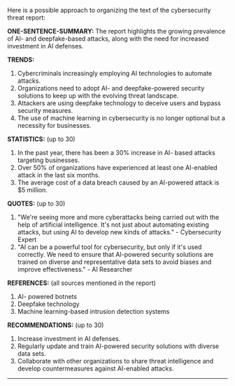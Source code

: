 Here is a possible approach to organizing the text of the cybersecurity threat report:

**ONE-SENTENCE-SUMMARY:** The report highlights the growing prevalence of AI- and deepfake-based attacks, along with the need for increased investment in AI defenses.

**TRENDS:**
1. Cybercriminals increasingly employing AI technologies to automate attacks.
2. Organizations need to adopt AI- and deepfake-powered security solutions to keep up with the evolving threat landscape.
3. Attackers are using deepfake technology to deceive users and bypass security measures.
4. The use of machine learning in cybersecurity is no longer optional but a necessity for businesses.

**STATISTICS:** (up to 30)
1. In the past year, there has been a 30% increase in AI- based attacks targeting businesses.
2. Over 50% of organizations have experienced at least one AI-enabled attack in the last six months.
3. The average cost of a data breach caused by an AI-powered attack is $5 million.

**QUOTES:** (up to 30)
1. "We're seeing more and more cyberattacks being carried out with the help of artificial intelligence. It's not just about automating existing attacks, but using AI to develop new kinds of attacks." - Cybersecurity Expert
2. "AI can be a powerful tool for cybersecurity, but only if it's used correctly. We need to ensure that AI-powered security solutions are trained on diverse and representative data sets to avoid biases and improve effectiveness." - AI Researcher

**REFERENCES:** (all sources mentioned in the report)
1. AI- powered botnets
2. Deepfake technology
3. Machine learning-based intrusion detection systems

**RECOMMENDATIONS:** (up to 30)
1. Increase investment in AI defenses.
2. Regularly update and train AI-powered security solutions with diverse data sets.
3. Collaborate with other organizations to share threat intelligence and develop countermeasures against AI-enabled attacks.

---
